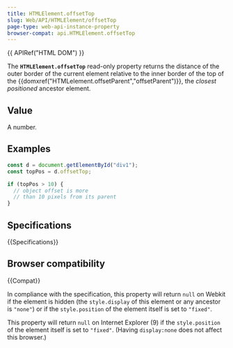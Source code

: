 ```yaml
---
title: HTMLElement.offsetTop
slug: Web/API/HTMLElement/offsetTop
page-type: web-api-instance-property
browser-compat: api.HTMLElement.offsetTop
---
```


{{ APIRef("HTML DOM") }}

The **`HTMLElement.offsetTop`** read-only property returns the
distance of the outer border of the current element relative to the inner border of
the top of the {{domxref("HTMLelement.offsetParent","offsetParent")}}, the _closest positioned_
ancestor element.

## Value

A number.

## Examples

```js
const d = document.getElementById("div1");
const topPos = d.offsetTop;

if (topPos > 10) {
  // object offset is more
  // than 10 pixels from its parent
}
```

## Specifications

{{Specifications}}

## Browser compatibility

{{Compat}}

In compliance with the specification, this property will return `null` on
Webkit if the element is hidden (the `style.display` of this element or any
ancestor is `"none"`) or if the `style.position` of the element
itself is set to `"fixed"`.

This property will return `null` on Internet Explorer (9) if the
`style.position` of the element itself is set to `"fixed"`.
(Having `display:none` does not affect this browser.)
